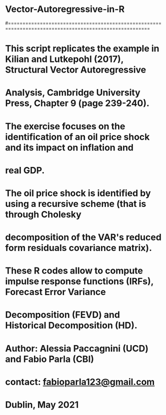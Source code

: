 # Vector-Autoregressive-in-R

#=======================================================================================================
# This script replicates the example in Kilian and Lutkepohl (2017), Structural Vector Autoregressive
# Analysis, Cambridge University Press, Chapter 9 (page 239-240).
#
# The exercise focuses on the identification of an oil price shock and its impact on inflation and 
# real GDP. 
#
# The oil price shock is identified by using a recursive scheme (that is through Cholesky
# decomposition of the VAR's reduced form residuals covariance matrix).
# 
# These R codes allow to compute impulse response functions (IRFs), Forecast Error Variance 
# Decomposition (FEVD) and Historical Decomposition (HD).
# 
# Author: Alessia Paccagnini (UCD) and Fabio Parla (CBI)
# contact: fabioparla123@gmail.com
# Dublin, May 2021
